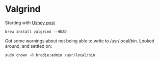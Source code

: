 # Valgrind

Starting with [Ushey post](https://kevinushey.github.io/blog/2015/04/05/debugging-with-valgrind/)

```
brew install valgrind --HEAD
```

Got some warnings about not being able to write to /usr/local/bin.  Looked
around, and settled on:

```
sudo chown -R brodie:admin /usr/local/bin
```
